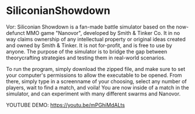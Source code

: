 # SiliconianShowdown

Vor: Siliconian Showdown is a fan-made battle simulator based on the now-defunct MMO game "Nanovor", developed by Smith & Tinker Co.
It in no way claims ownership of any intellectual property or original ideas created and owned by Smith & Tinker. It is not for-profit,
and is free to use by anyone. The purpose of the simulator is to bridge the gap between theorycrafting strategies and testing them
in real-world scenarios.

To run the program, simply download the zipped file, and make sure to set your computer's permissions to allow the executable to be opened.
From there, simply type in a screenname of your choosing, select any number of players, wait to find a match, and voila! You are now 
inside of a match in the simulator, and can experiment with many different swarms and Nanovor.

YOUTUBE DEMO:
https://youtu.be/mPGhiMdALts

